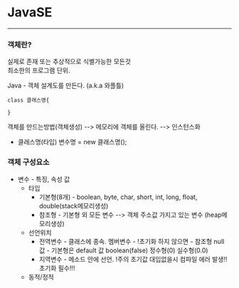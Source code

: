 # JavaSE

***

### 객체란?   
실제로 존재 또는 추상적으로 식별가능한 모든것   
최소한의 프로그램 단위.   

Java - 객체 설계도를 만든다. (a.k.a 와플틀)   
```
class 클래스명{

}
```

객체를 만드는방법(객체생성) --> 메모리에 객체를 올린다. --> 인스턴스화   
 * 클래스명(타입) 변수명 = new 클래스명();   

### 객체 구성요소
  - 변수 - 특징, 속성 값
  	- 타입   
  		- 기본형(8개) - boolean, byte, char, short, int, long, float, double(stack메모리생성)  
  		- 참조형 - 기본형 외 모든 변수 --> 객체 주소값 가지고 있는 변수 (heap메모리생성)
  	- 선언위치  
  		- 전역변수 - 클래스에 종속. 멤버변수 
  				- !초기화 하지 않으면 
  					- 참조형 null 값 
  					- 기본형은 default 값 boolean(false) 정수형(0) 실수형(0.0) 
  		- 지역변수 - 메소드 안에 선언. !주의 초기값 대입없을시 컴파일 에러 발생!! 초기화 필수!!!
  	- 동적/정적











